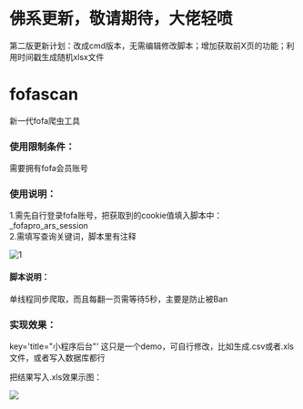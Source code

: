 # 佛系更新，敬请期待，大佬轻喷
第二版更新计划：改成cmd版本，无需编辑修改脚本；增加获取前X页的功能；利用时间戳生成随机xlsx文件
# fofascan
新一代fofa爬虫工具
### 使用限制条件：
需要拥有fofa会员账号
### 使用说明：
1.需先自行登录fofa账号，把获取到的cookie值填入脚本中：_fofapro_ars_session  
2.需填写查询关键词，脚本里有注释  

![1](https://upload-images.jianshu.io/upload_images/21474770-e2ffc753ec576ef9.png?imageMogr2/auto-orient/strip%7CimageView2/2/w/1240)

#### 脚本说明：
单线程同步爬取，而且每翻一页需等待5秒，主要是防止被Ban
### 实现效果：
key='title="小程序后台"'
这只是一个demo，可自行修改，比如生成.csv或者.xls文件，或者写入数据库都行

把结果写入.xls效果示图：

![](https://upload-images.jianshu.io/upload_images/21474770-c6bdbab60fc92807.png?imageMogr2/auto-orient/strip%7CimageView2/2/w/1240)



